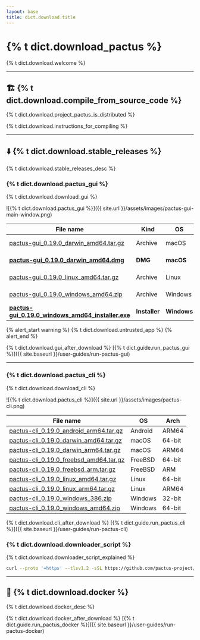 ```yaml
---
layout: base
title: dict.download.title
---
```


# {% t dict.download_pactus %}

{% t dict.download.welcome %}

---

<h2 id="build">🏗️ {% t dict.download.compile_from_source_code %}</h2>

{% t dict.download.project_pactus_is_distributed %}

{% t dict.download.instructions_for_compiling %}

---

<h2 id="binary">⬇️ {% t dict.download.stable_releases %}</h2>

{% t dict.download.stable_releases_desc %}

<h3 id="gui">{% t dict.download.pactus_gui %}</h3>

{% t dict.download.download_gui %}

![{% t dict.download.pactus_gui %}]({{ site.url }}/assets/images/pactus-gui-main-window.png)

| **File name**                                                                                                                                                         | **Kind**      | **OS**      | **Arch** |
| --------------------------------------------------------------------------------------------------------------------------------------------------------------------- | ------------- | ----------- | -------- |
| [pactus-gui_0.19.0_darwin_amd64.tar.gz](https://github.com/pactus-project/pactus/releases/download/v0.19.0/pactus-gui_0.19.0_darwin_amd64.tar.gz)                     | Archive       | macOS       | 64-bit   |
| [**pactus-gui_0.19.0_darwin_amd64.dmg**](https://github.com/pactus-project/pactus/releases/download/v0.19.0/pactus-gui_0.19.0_darwin_amd64.dmg)                       | **DMG**       | **macOS**   | 64-bit   |
| [pactus-gui_0.19.0_linux_amd64.tar.gz](https://github.com/pactus-project/pactus/releases/download/v0.19.0/pactus-gui_0.19.0_linux_amd64.tar.gz)                       | Archive       | Linux       | 64-bit   |
| [pactus-gui_0.19.0_windows_amd64.zip](https://github.com/pactus-project/pactus/releases/download/v0.19.0/pactus-gui_0.19.0_windows_amd64.zip)                         | Archive       | Windows     | 64-bit   |
| [**pactus-gui_0.19.0_windows_amd64_installer.exe**](https://github.com/pactus-project/pactus/releases/download/v0.19.0/pactus-gui_0.19.0_windows_amd64_installer.exe) | **Installer** | **Windows** | 64-bit   |

{% alert_start warning %}
  {% t dict.download.untrusted_app %}
{% alert_end %}

{% t dict.download.gui_after_download %} [{% t dict.guide.run_pactus_gui %}]({{ site.baseurl }}/user-guides/run-pactus-gui)

---

<h3 id="cli">{% t dict.download.pactus_cli %}</h3>

{% t dict.download.download_cli %}

![{% t dict.download.pactus_cli %}]({{ site.url }}/assets/images/pactus-cli.png)

| **File name**                                                                                                                                       | **OS**  | **Arch** |
| --------------------------------------------------------------------------------------------------------------------------------------------------- | ------- | -------- |
| [pactus-cli_0.19.0_android_arm64.tar.gz](https://github.com/pactus-project/pactus/releases/download/v0.19.0/pactus-cli_0.19.0_android_arm64.tar.gz) | Android | ARM64    |
| [pactus-cli_0.19.0_darwin_amd64.tar.gz](https://github.com/pactus-project/pactus/releases/download/v0.19.0/pactus-cli_0.19.0_darwin_amd64.tar.gz)   | macOS   | 64-bit   |
| [pactus-cli_0.19.0_darwin_arm64.tar.gz](https://github.com/pactus-project/pactus/releases/download/v0.19.0/pactus-cli_0.19.0_darwin_arm64.tar.gz)   | macOS   | ARM64    |
| [pactus-cli_0.19.0_freebsd_amd64.tar.gz](https://github.com/pactus-project/pactus/releases/download/v0.19.0/pactus-cli_0.19.0_freebsd_amd64.tar.gz) | FreeBSD | 64-bit   |
| [pactus-cli_0.19.0_freebsd_arm.tar.gz](https://github.com/pactus-project/pactus/releases/download/v0.19.0/pactus-cli_0.19.0_freebsd_arm.tar.gz)     | FreeBSD | ARM      |
| [pactus-cli_0.19.0_linux_amd64.tar.gz](https://github.com/pactus-project/pactus/releases/download/v0.19.0/pactus-cli_0.19.0_linux_amd64.tar.gz)     | Linux   | 64-bit   |
| [pactus-cli_0.19.0_linux_arm64.tar.gz](https://github.com/pactus-project/pactus/releases/download/v0.19.0/pactus-cli_0.19.0_linux_arm64.tar.gz)     | Linux   | ARM64    |
| [pactus-cli_0.19.0_windows_386.zip](https://github.com/pactus-project/pactus/releases/download/v0.19.0/pactus-cli_0.19.0_windows_386.zip)           | Windows | 32-bit   |
| [pactus-cli_0.19.0_windows_amd64.zip](https://github.com/pactus-project/pactus/releases/download/v0.19.0/pactus-cli_0.19.0_windows_amd64.zip)       | Windows | 64-bit   |

{% t dict.download.cli_after_download %} [{% t dict.guide.run_pactus_cli %}]({{ site.baseurl }}/user-guides/run-pactus-cli)

<h3 id="downloader_script">{% t dict.download.downloader_script %}</h3>

{% t dict.download.downloader_script_explained %}

```sh
curl --proto '=https' --tlsv1.2 -sSL https://github.com/pactus-project/pactus/releases/download/v{{ site.latest_version }}/pactus_downloader.sh | sh
```

---

<h2 id="docker">🐳 {% t dict.download.docker %}</h2>

{% t dict.download.docker_desc %}

{% t dict.download.docker_after_download %} [{% t dict.guide.run_pactus_docker %}]({{ site.baseurl }}/user-guides/run-pactus-docker)
